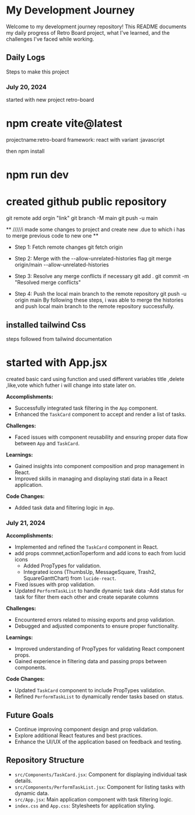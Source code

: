 # My Development Journey
Welcome to my development journey repository! This README documents my daily progress of Retro Board project, what I've learned, and the challenges I've faced  while working.
## Daily Logs
Steps to make this project 
### July 20, 2024
started with new project retro-board

# npm create vite@latest
projectname:retro-board
framework: react with variant :javascript

then npm install
# npm run dev

# created github public repository
git remote add orgin "link"
git branch -M main
git push -u main

** /////i made some changes to project and create new .due to which i has to merge previous code to new one **
- Step 1: Fetch remote changes
git fetch origin

- Step 2: Merge with the --allow-unrelated-histories flag
git merge origin/main --allow-unrelated-histories

- Step 3: Resolve any merge conflicts if necessary
git add .
git commit -m "Resolved merge conflicts"

- Step 4: Push the local main branch to the remote repository
git push -u origin main
By following these steps, i was able to merge the histories and push local main branch to the remote repository successfully.

## installed tailwind Css
steps followed from tailwind documentation
# started with App.jsx
  created basic card using function and used different variables title ,delete ,like,vote which futher i will change into state later on.

**Accomplishments:**

- Successfully integrated task filtering in the `App` component.
- Enhanced the `TaskCard` component to accept and render a list of tasks.

**Challenges:**

- Faced issues with component reusability and ensuring proper data flow between `App` and `TaskCard`.

**Learnings:**

- Gained insights into component composition and prop management in React.
- Improved skills in managing and displaying stati data in a React application.

**Code Changes:**

- Added task data and filtering logic in `App`.


### July 21, 2024

**Accomplishments:**

- Implemented and refined the `TaskCard` component in React.
- add props commnet,actionToperform and add icons to each from lucid icons
  - Added PropTypes for validation.
  - Integrated icons (ThumbsUp, MessageSquare, Trash2, SquareGanttChart) from `lucide-react`.
- Fixed issues with prop validation.
- Updated `PerformTaskList` to handle dynamic task data
-Add status for task for filter them each other and create separate columns

**Challenges:**

- Encountered errors related to missing exports and prop validation.
- Debugged and adjusted components to ensure proper functionality.

**Learnings:**

- Improved understanding of PropTypes for validating React component props.
- Gained experience in filtering data and passing props between components.

**Code Changes:**

- Updated `TaskCard` component to include PropTypes validation.
- Refined `PerformTaskList` to dynamically render tasks based on status.




## Future Goals

- Continue improving component design and prop validation.
- Explore additional React features and best practices.
- Enhance the UI/UX of the application based on feedback and testing.

## Repository Structure

- `src/Components/TaskCard.jsx`: Component for displaying individual task details.
- `src/Components/PerformTaskList.jsx`: Component for listing tasks with dynamic data.
- `src/App.jsx`: Main application component with task filtering logic.
- `index.css` and `App.css`: Stylesheets for application styling.



